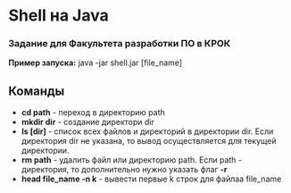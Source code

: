 # Shell на Java

### Задание для Факультета разработки ПО в КРОК

**Пример запуска:** java -jar shell.jar [file_name]

## Команды
* **cd path** - переход в директорию path
* **mkdir dir** - создание директори dir
* **ls [dir]** - список всех файлов и директорий в директории dir. Если директория dir не указана, то вывод осуществляется для текущей директории.
* **rm path** - удалить файл или директорию path. Если path - директория, то дополнительно нужно указать флаг **-r**
* **head file_name -n k** - вывести первые k строк для файлаа file_name 
